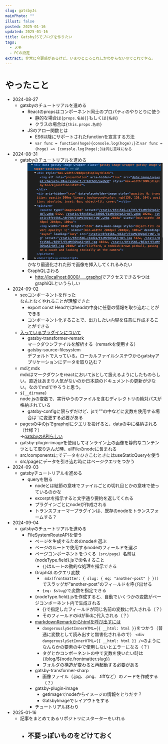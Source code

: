```yaml
---
slug: gatsbyJs
mainPhoto: ""
illust: false
posted: 2025-01-16
updated: 2025-01-16
title: GatsbyJSでブログを作りたい
tags:
  - メモ
  - PCの設定
extract: 非常に今更感があるけど、いまのところこれしかわからないのでこれでやる。
---
```


# やったこと

- 2024-08-27
  - gatsbyのチュートリアルを進める
    - Reactのpropsはコンポーネント同士のプロパティのやりとりに使う
      - 静的な場合は`{props.名前{}`もしくは`{名前}`
      - クラスの場合は`{this.props.名前}`
    - JSのアロー関数とは
        - ES6以降にサポートされたfunctionを宣言する方法
        - `var func = function(hoge){console.log(hoge);}`と`var func =(hoge) => {console.log(hoge);}は同じ意味になる`
- 2024-08-31
  - gatsbyのチュートリアルを進める
    - ![gatsby-plugin-imageが生成するタグ](../../images/memo/memo-mac/01.png)  
    かなり最適化された形で画像を挿入してくれるみたい
    - GraphQLさわる
      - [http://localhost:8000/___graphql](http://localhost:8000/___graphql)でアクセスできるやつはgraphiQLというらしい
- 2024-09-02
  - seoコンポーネントを作った  
    なんとなくやれることが理解できた
    - export const Headではheadの中身に任意の情報を取り込むことができる
    - コンポーネント化することで、出力したい内容を任意に作成することができる
  - [入っているプラグインについて](https://px-wing.hatenablog.com/entry/2021/01/19/065523)
    - gatsby-transformer-remark  
      マークダウンファイルを解析する（remarkを使用する）
    - gatsby-source-filesystem  
      デフォルトで入っている。ローカルファイルシステウからgatsbyアプリケーションにデータを取り込む？
  - mdとmdx  
    mdxはマークダウンをreactにおいてjsとして扱えるようにしたものらしい。直近はあまり人気がないのか日本語のドキュメントの更新が少ない。なのでmdでやろうと思う。
  - `${__dirname}`  
    node.jsの変数で、実行ゆうのファイルを含むディレクトリの絶対パスが格納されている
    - gatsby-configに限らずだけど、jsで""の中などに変数を使用する場合は``に変更する必要がある
  - pagesの中のjsでgraphqlにクエリを投げると、dataの中に格納される（仕様？）  
    →[gatsbyのAPIらしい](https://www.gatsbyjs.com/docs/reference/built-in-components/gatsby-head/)
  - gatsby-plugin-imageを使用してオンライン上の画像を静的なコンテンツとして取り込んだ時、allFileのnodeに含まれる
  - src/componentsにでデータをひきこむときにはuseStaticQueryを使う
  - src/pageにデータを引き込む時にはページクエリをつかう
- 2024-09-03
  - gatsbyチュートリアルを進める
    - queryを触る
      - nodeとは結節の意味でファイルごとの切れ目とかの意味で使っているのかな
      - excerptを指示すると文字通り要約を返してくれる
      - プラグインごとにnodeが作成される
      - トランスフォーマープラグインは、既存のnodeをトランスフォームする？
- 2024-09-04
  - gatsbyのチュートリアルを進める
    - FileSystemRouteAPIを使う
      - ページを生成するためのnodeを選ぶ
      - ページのルートで使用するnodeのフィールドを選ぶ
      - ページコンポーネントをつくる（`src/page`）名前は{nodeType.field}.jsで命名すること
        -  `{}`はルートの動的な処理を指示できる
      - GraphQLのクエリ変数
        - ` mdx(frontmatter: { slug: { eq: "another-post" } }))`でスラッグが"another-post"のフィールドを呼び出せる
        - `{eq: $slug}`で変数を指定できる
      - {nodeType.field}.jsを作成すると、自動でいくつかの変数がページコンポーネント内で生成される
        - {}で指定したフィールドが同じ名前の変数に代入される（？）
        - そのフィールドのidが$idに代入される（？）
      - [markdownRemarkからhtmlを呼び出すには](https://zenn.dev/yuukis234/articles/1aa7b196b27b58)  
        - `dangerouslySetInnerHTML={{ __html: html }}`をつかう（普通に変数として読み出すと無害化されるので）
          `<div dangerouslySetInnerHTML={{ __html: html }} />`のようになんらかの要素の中で使用しないとエラーになる（？）
        - タグとかコンポーネントの中で変数を使いたい時は`{`/blog/${node.frontmatter.slug}`}`
        - フォルダの構造が変わると再起動する必要がある
      - gatsby-transformer-sharp 
        - 画像ファイル（.jpg、.png、.tiffなど）のノードを作成する（？）
      - gatsby-plugin-image
        - getImageでnodeからイメージの情報をとりだす？
        - GatsbyImageでレイアウトをする
      - チュートリアル終わり
- 2025-01-16
  - 記事をまとめてあるリポジトリにスターターをいれる
    - 不要っぽいものをどけておく
      - 
